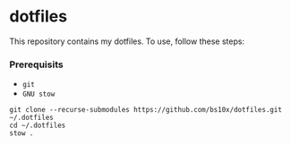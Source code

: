 # dotfiles

This repository contains my dotfiles. To use, follow these steps:


### Prerequisits
- `git`
- `GNU stow`

```
git clone --recurse-submodules https://github.com/bs10x/dotfiles.git ~/.dotfiles
cd ~/.dotfiles
stow .
``` 
